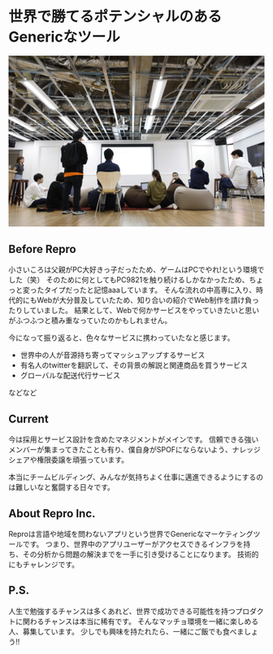 
# 世界で勝てるポテンシャルのあるGenericなツール


![alt](https://github.com/komoshun/Employer-Branding/blob/master/20160318/20180327_KS_00032.JPG)

## Before Repro

小さいころは父親がPC大好きっ子だったため、ゲームはPCでやれ!という環境でした（笑） そのために何としてもPC9821を触り続けるしかなかったため、ちょっと変ったタイプだったと記憶aaaしています。 
そんな流れの中高専に入り、時代的にもWebが大分普及していたため、知り合いの紹介でWeb制作を請け負ったりしていました。 結果として、Webで何かサービスをやっていきたいと思いがふつふつと積み重なっていたのかもしれません。

今になって振り返ると、色々なサービスに携わっていたなと感じます。

- 世界中の人が音源持ち寄ってマッシュアップするサービス
- 有名人のtwitterを翻訳して、その背景の解説と関連商品を買うサービス
- グローバルな配送代行サービス

などなど


## Current

今は採用とサービス設計を含めたマネジメントがメインです。 信頼できる強いメンバーが集まってきたことも有り、僕自身がSPOFにならないよう、ナレッジシェアや権限委譲を頑張っています。

本当にチームビルディング、みんなが気持ちよく仕事に邁進できるようにするのは難しいなと奮闘する日々です。

 ## About Repro Inc.


Reproは言語や地域を問わないアプリという世界でGenericなマーケティングツールです。 つまり、世界中のアプリユーザーがアクセスできるインフラを持ち、その分析から問題の解決までを一手に引き受けることになります。 技術的にもチャレンジです。

## P.S.

人生で勉強するチャンスは多くあれど、世界で成功できる可能性を持つプロダクトに関わるチャンスは本当に稀有です。 そんなマッチョ環境を一緒に楽しめる人、募集しています。 少しでも興味を持たれたら、一緒にご飯でも食べましょう!!

